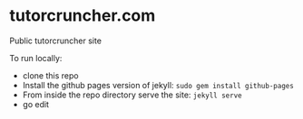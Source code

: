 # tutorcruncher.com

Public tutorcruncher site

To run locally:

* clone this repo
* Install the github pages version of jekyll: `sudo gem install github-pages`
* From inside the repo directory serve the site: `jekyll serve`
* go edit
